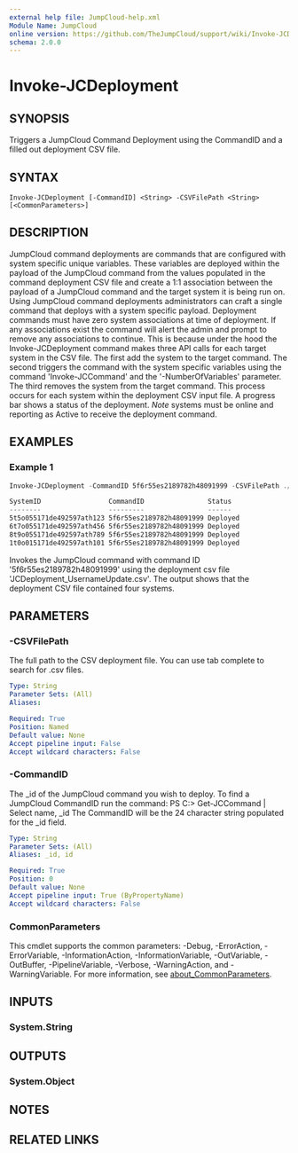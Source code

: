 ```yaml
---
external help file: JumpCloud-help.xml
Module Name: JumpCloud
online version: https://github.com/TheJumpCloud/support/wiki/Invoke-JCDeployment
schema: 2.0.0
---
```


# Invoke-JCDeployment

## SYNOPSIS
Triggers a JumpCloud Command Deployment using the CommandID and a filled out deployment CSV file.

## SYNTAX

```
Invoke-JCDeployment [-CommandID] <String> -CSVFilePath <String> [<CommonParameters>]
```

## DESCRIPTION
JumpCloud command deployments are commands that are configured with system specific unique variables. These variables are deployed within the payload of the JumpCloud command from the values populated in the command deployment CSV file and create a 1:1 association between the payload of a JumpCloud command and the target system it is being run on. Using JumpCloud command deployments administrators can craft a single command that deploys with a system specific payload.
Deployment commands must have zero system associations at time of deployment. If any associations exist the command will alert the admin and prompt to remove any associations to continue.
This is because under the hood the Invoke-JCDeployment command makes three API calls for each target system in the CSV file.
The first add the system to the target command.
The second triggers the command with the system specific variables using the command 'Invoke-JCCommand' and the '-NumberOfVariables' parameter.
The third removes the system from the target command.
This process occurs for each system within the deployment CSV input file.
A progress bar shows a status of the deployment. *Note* systems must be online and reporting as Active to receive the deployment command.

## EXAMPLES

### Example 1
```powershell
Invoke-JCDeployment -CommandID 5f6r55es2189782h48091999 -CSVFilePath ./JCDeployment_UsernameUpdate.csv

SystemID                 CommandID                Status
--------                 ---------                ------
5t5o055171de492597ath123 5f6r55es2189782h48091999 Deployed
6t7o055171de492597ath456 5f6r55es2189782h48091999 Deployed
8t9o055171de492597ath789 5f6r55es2189782h48091999 Deployed
1t0o015171de492597ath101 5f6r55es2189782h48091999 Deployed
```

Invokes the JumpCloud command with command ID '5f6r55es2189782h48091999' using the deployment csv file 'JCDeployment_UsernameUpdate.csv'. The output shows that the deployment CSV file contained four systems.

## PARAMETERS

### -CSVFilePath
The full path to the CSV deployment file. You can use tab complete to search for .csv files.

```yaml
Type: String
Parameter Sets: (All)
Aliases:

Required: True
Position: Named
Default value: None
Accept pipeline input: False
Accept wildcard characters: False
```

### -CommandID
The _id of the JumpCloud command you wish to deploy.
To find a JumpCloud CommandID run the command:
PS C:\> Get-JCCommand | Select name, _id
The CommandID will be the 24 character string populated for the _id field.

```yaml
Type: String
Parameter Sets: (All)
Aliases: _id, id

Required: True
Position: 0
Default value: None
Accept pipeline input: True (ByPropertyName)
Accept wildcard characters: False
```

### CommonParameters
This cmdlet supports the common parameters: -Debug, -ErrorAction, -ErrorVariable, -InformationAction, -InformationVariable, -OutVariable, -OutBuffer, -PipelineVariable, -Verbose, -WarningAction, and -WarningVariable. For more information, see [about_CommonParameters](http://go.microsoft.com/fwlink/?LinkID=113216).

## INPUTS

### System.String
## OUTPUTS

### System.Object
## NOTES

## RELATED LINKS
